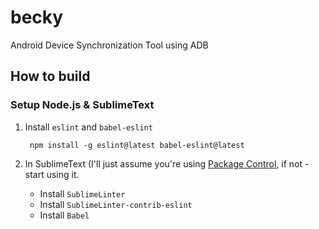 # becky
Android Device Synchronization Tool using ADB

## How to build
### Setup Node.js & SublimeText
1. Install `eslint` and `babel-eslint`

        npm install -g eslint@latest babel-eslint@latest

2. In SublimeText (I'll just assume you're using [Package Control](https://packagecontrol.io/), if not - start using it.
  
   - Install `SublimeLinter`
   - Install `SublimeLinter-contrib-eslint`
   - Install `Babel`
